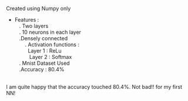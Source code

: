 Created using Numpy only<br>

- Features : <br>
  &nbsp;&nbsp;&nbsp;. Two layers <br>
  &nbsp;&nbsp;&nbsp;. 10 neurons in each layer<br>
  &nbsp;&nbsp;&nbsp;.Densely connected<br>&nbsp;&nbsp;&nbsp;
  &nbsp;&nbsp;&nbsp;. Activation functions :<br> 
            &nbsp;&nbsp;&nbsp;&nbsp;&nbsp;&nbsp;&nbsp;&nbsp;&nbsp;Layer 1 : ReLu<br>
             &nbsp;&nbsp;&nbsp;&nbsp;&nbsp;&nbsp;&nbsp;&nbsp;&nbsp; Layer 2 : Softmax <br>
   &nbsp;&nbsp;&nbsp;. Mnist Dataset Used<br>
   &nbsp;&nbsp;&nbsp;.Accuracy : 80.4% <br>
<br>
I am quite happy that the accuracy touched 80.4%. Not bad!! for my first NN!<br>